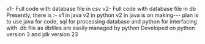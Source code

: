 v1- Full code with database file in csv
v2- Full code with database file in db
Presently, there is :-
v1 in java
v2 in python
v2 in java is on making--- plan is to use java for code, sql for processing database and python for interfacing with .db file as dbfiles are easily managed by python
Developed on python version 3 and jdk version 23
